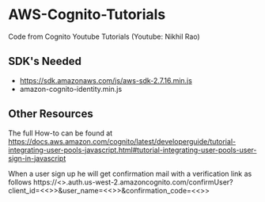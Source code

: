 # AWS-Cognito-Tutorials
Code from Cognito Youtube Tutorials (Youtube: Nikhil Rao)

SDK's Needed
------------
  - https://sdk.amazonaws.com/js/aws-sdk-2.7.16.min.js
  - amazon-cognito-identity.min.js
  
 Other Resources
---------------
The full How-to can be found at https://docs.aws.amazon.com/cognito/latest/developerguide/tutorial-integrating-user-pools-javascript.html#tutorial-integrating-user-pools-user-sign-in-javascript


When a user sign up he will get confirmation mail with a verification link as follows https://<>.auth.us-west-2.amazoncognito.com/confirmUser?client_id=<<>>&user_name=<<>>&confirmation_code=<<>>








